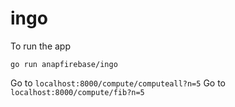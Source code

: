 # ingo
To run the app
~~~
go run anapfirebase/ingo
~~~

Go to `localhost:8000/compute/computeall?n=5`
Go to `localhost:8000/compute/fib?n=5`
